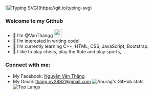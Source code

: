 [![Typing SVG](https://readme-typing-svg.herokuapp.com?font=&size=25&center=true&vCenter=true&lines=Hey%2C+there.....;I'm+VanThangg;Nice+to+meet+you!)](https://git.io/typing-svg)

### Welcome to my Github
- 🌱 I’m @VanThangg  <img src="https://media.giphy.com/media/hvRJCLFzcasrR4ia7z/giphy.gif" width="25px">
- 👀  I’m interested in writing code!
- 🌱  I’m currently learning C++, HTML, CSS, JavaScript, Bootstrap.
- 👯  I like to play chess, play the flute and play sports,...
### Connect with me:
- My Facebook: <a href="https://www.facebook.com/thang.nv2882" target="blank">Nguyễn Văn Thắng</a>
- My Gmail: thang.nv2882@gmail.com 
![Anurag's GitHub stats](https://github-readme-stats.vercel.app/api?username=thangnv2882&show_icons=true&theme=radical)
![Top Langs](https://github-readme-stats.vercel.app/api/top-langs/?username=thangnv2882&theme=radical)

